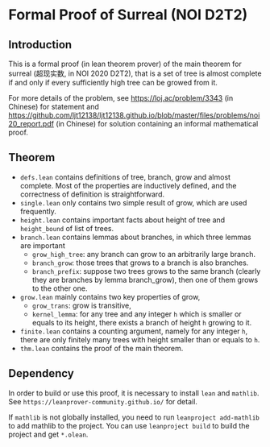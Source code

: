 # Formal Proof of Surreal (NOI D2T2)

## Introduction

This is a formal proof (in lean theorem prover) of the main theorem for surreal (超现实数, in NOI 2020 D2T2), that is a set of tree is almost complete if and only if every sufficiently high tree can be growed from it. 

For more details of the problem, see https://loj.ac/problem/3343 (in Chinese) for statement and https://github.com/ljt12138/ljt12138.github.io/blob/master/files/problems/noi20_report.pdf (in Chinese) for solution containing an informal mathematical proof.  

## Theorem 

- `defs.lean` contains definitions of tree, branch, grow and almost complete. Most of the properties are inductively defined, and the correctness of definition is straightforward. 
- `single.lean` only contains two simple result of grow, which are used frequently. 
- `height.lean` contains important facts about height of tree and `height_bound` of list of trees. 
- `branch.lean` contains lemmas about branches, in which three lemmas are important
  - `grow_high_tree`: any branch can grow to an arbitrarily large branch. 
  - `branch_grow`: those trees that grows to a branch is also branches. 
  - `branch_prefix`: suppose two trees grows to the same branch (clearly they are branches by lemma branch_grow), then one of them grows to the other one.
- `grow.lean` mainly contains two key properties of grow, 
  - `grow_trans`: grow is transitive, 
  - `kernel_lemma`: for any tree and any integer `h` which is smaller or equals to its height, there exists a branch of height `h` growing to it. 
- `finite.lean` contains a counting argument, namely for any integer `h`, there are only finitely many trees with height smaller than or equals to `h`.
- `thm.lean` contains the proof of the main theorem. 

## Dependency

In order to build or use this proof, it is necessary to install `lean` and `mathlib`. See `https://leanprover-community.github.io/` for detail. 

If `mathlib` is not globally installed, you need to run `leanproject add-mathlib` to add mathlib to the project. You can use `leanproject build` to build the project and get `*.olean`.

